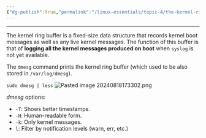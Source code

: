 ```yaml
---
{"dg-publish":true,"permalink":"/linux-essentials/topic-4/the-kernel-ring-buffer/"}
---
```


---
The kernel ring buffer is a fixed-size data structure that records kernel boot messages as well as any live kernel messages. The function of this buffer is that of **logging all the kernel messages produced on boot** when `syslog` is not yet available.

The `dmesg` command prints the kernel ring buffer (which used to be also stored in `/var/log/dmesg`).

`sudo dmesg | less`
![Pasted image 20240818173302.png](/img/user/Linux%20Essentials/Topic%204/Topic4%20reference%20images/Pasted%20image%2020240818173302.png)

_dmesg_ options:
- `-T`: Shows better timestamps.
- `-H`: Human-readable form.
- `-k`: Only kernel messages.
- `l`: Filter by notification levels (warn, err, etc.)

